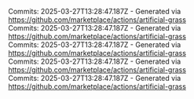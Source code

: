 Commits: 2025-03-27T13:28:47.187Z - Generated via https://github.com/marketplace/actions/artificial-grass
<br>
Commits: 2025-03-27T13:28:47.187Z - Generated via https://github.com/marketplace/actions/artificial-grass
<br>
Commits: 2025-03-27T13:28:47.187Z - Generated via https://github.com/marketplace/actions/artificial-grass
<br>
Commits: 2025-03-27T13:28:47.187Z - Generated via https://github.com/marketplace/actions/artificial-grass
<br>
Commits: 2025-03-27T13:28:47.187Z - Generated via https://github.com/marketplace/actions/artificial-grass
<br>
